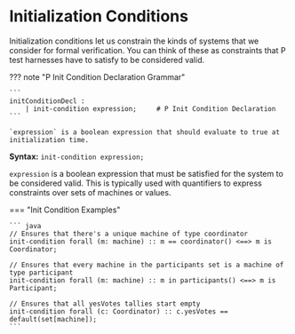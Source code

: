 # Initialization Conditions

Initialization conditions let us constrain the kinds of systems that we consider for formal verification. You can think of these as constraints that P test harnesses have to satisfy to be considered valid.

??? note "P Init Condition Declaration Grammar"

    ```
    initConditionDecl :
        | init-condition expression;     # P Init Condition Declaration
    ```

    `expression` is a boolean expression that should evaluate to true at initialization time.

**Syntax:** `init-condition expression;`

`expression` is a boolean expression that must be satisfied for the system to be considered valid. This is typically used with quantifiers to express constraints over sets of machines or values.

=== "Init Condition Examples"

    ``` java
    // Ensures that there's a unique machine of type coordinator
    init-condition forall (m: machine) :: m == coordinator() <==> m is Coordinator;
    
    // Ensures that every machine in the participants set is a machine of type participant
    init-condition forall (m: machine) :: m in participants() <==> m is Participant;
    
    // Ensures that all yesVotes tallies start empty
    init-condition forall (c: Coordinator) :: c.yesVotes == default(set[machine]);
    ```
